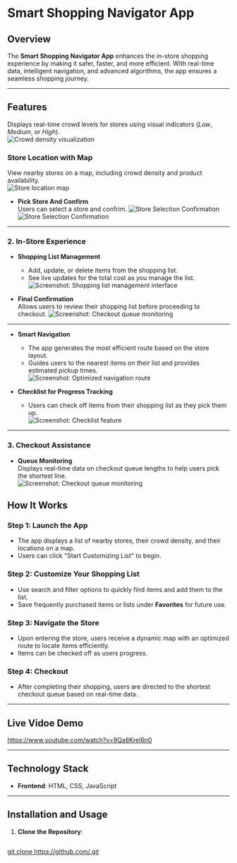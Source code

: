 # **Smart Shopping Navigator App**

## **Overview**
The **Smart Shopping Navigator App** enhances the in-store shopping experience by making it safer, faster, and more efficient. With real-time data, intelligent navigation, and advanced algorithms, the app ensures a seamless shopping journey.

---

## **Features**

Displays real-time crowd levels for stores using visual indicators (*Low*, *Medium*, or *High*).  
![Crowd density visualization](Crowd%20density%20visualization.png)


### **Store Location with Map**
View nearby stores on a map, including crowd density and product availability.  
![Store location map](Store%20location%20on%20map.png)
  

- **Pick Store And Confirm**  
  Users can select a store and confrim.
![Store Selection Confirmation](StoreSelection_Confirmation.png)
![Store Selection Confirmation](ScreenshotTaking%20User%20To%20Store.png)


---

### **2. In-Store Experience**
- **Shopping List Management**  
  - Add, update, or delete items from the shopping list.  
  - See live updates for the total cost as you manage the list.  
  ![Screenshot: Shopping list management interface](Shopping%20list%20management%20interface.png)

- **Final Confirmation**  
  Allows users to review their shopping list before proceeding to checkout.
![Screenshot: Checkout queue monitoring](confrimItemSelection.png)
---
- **Smart Navigation**  
  - The app generates the most efficient route based on the store layout.  
  - Guides users to the nearest items on their list and provides estimated pickup times.  
  ![Screenshot: Optimized navigation route](Optimized%20navigation%20route.png)

- **Checklist for Progress Tracking**  
  - Users can check off items from their shopping list as they pick them up.  
  ![Screenshot: Checklist feature](Checklist%20feature.png)



---

### **3. Checkout Assistance**
- **Queue Monitoring**  
  Displays real-time data on checkout queue lengths to help users pick the shortest line.  
  ![Screenshot: Checkout queue monitoring](Checkout%20queue%20monitoring.png)



## **How It Works**

### **Step 1: Launch the App**
- The app displays a list of nearby stores, their crowd density, and their locations on a map.
- Users can click "Start Customizing List" to begin.

### **Step 2: Customize Your Shopping List**
- Use search and filter options to quickly find items and add them to the list.  
- Save frequently purchased items or lists under **Favorites** for future use.

### **Step 3: Navigate the Store**
- Upon entering the store, users receive a dynamic map with an optimized route to locate items efficiently.  
- Items can be checked off as users progress.

### **Step 4: Checkout**
- After completing their shopping, users are directed to the shortest checkout queue based on real-time data.

---

## **Live Vidoe Demo**

https://www.youtube.com/watch?v=9Qa8Krel6n0

---

## **Technology Stack**

- **Frontend**: HTML, CSS, JavaScript  
 



---

## **Installation and Usage**

1. **Clone the Repository**:
   ```bash
 [  git clone https://github.com/<your-repo-name>.git](https://github.com/SAMUR274/HCI_P-Roject.git)
 
